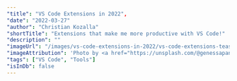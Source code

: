 ```yaml
---
"title": "VS Code Extensions in 2022",
"date": "2022-03-27"
"author": "Christian Kozalla"
"shortTitle": "Extensions that make me more productive with VS Code!"
"description": ""
"imageUrl": "/images/vs-code-extensions-in-2022/vs-code-extensions-teaser.webp"
"imageAttribution": 'Photo by <a href="https://unsplash.com/@genessapana?utm_source=unsplash&utm_medium=referral&utm_content=creditCopyText">Genessa Panainte</a> on <a href="https://unsplash.com/photos/vtzuJbsaFSY?utm_source=unsplash&utm_medium=referral&utm_content=creditCopyText">Unsplash</a>'
"tags": ["VS Code", "Tools"]
"isInDb": false
---
```

